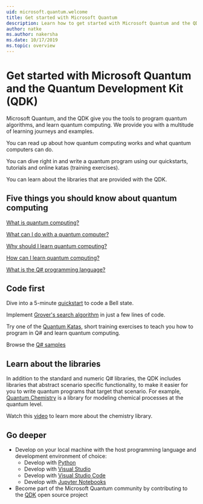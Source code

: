 ```yaml
---
uid: microsoft.quantum.welcome
title: Get started with Microsoft Quantum
description: Learn how to get started with Microsoft Quantum and the QDK. 
author: natke
ms.author: nakersha
ms.date: 10/17/2019
ms.topic: overview
---
```


# Get started with Microsoft Quantum and the Quantum Development Kit (QDK)

Microsoft Quantum, and the QDK give you the tools to program quantum algorithms, and learn quantum computing. We provide you with a multitude of learning journeys and examples.

You can read up about how quantum computing works and what quantum computers can do.

You can dive right in and write a quantum program using our quickstarts, tutorials and online katas (training exercises).

You can learn about the libraries that are provided with the QDK.

## Five things you should know about quantum computing

[What is quantum computing?](xref:microsoft.quantum.overview.what)

[What can I do with a quantum computer?](xref:microsoft.quantum.overview.computer)

[Why should I learn quantum computing?](xref:microsoft.quantum.overview.why)

[How can I learn quantum computing?](xref:microsoft.quantum.overview.learn)

[What is the Q# programming language?](xref:microsoft.quantum.overview.qsharp)

## Code first

Dive into a 5-minute [quickstart](xref:microsoft.quantum.write-program) to code a Bell state.

Implement [Grover's search algorithm](xref:microsoft.quantum.quickstarts.search) in just a few lines of code.

Try one of the [Quantum Katas](xref:microsoft.quantum.overview.katas), short training exercises to teach you how to program in Q# and learn quantum computing.

Browse the [Q# samples](https://docs.microsoft.com/en-us/samples/browse/?languages=qsharp)

## Learn about the libraries

In addition to the standard and numeric Q# libraries, the QDK includes libraries that abstract scenario specific functionality, to make it easier for you to write quantum programs that target that scenario. For example, [Quantum Chemistry](https://cloudblogs.microsoft.com/quantum/2018/12/04/simulating-nature-with-the-new-microsoft-quantum-development-kit-chemistry-library/) is a library for modeling chemical processes at the quantum level.

Watch this [video](https://www.microsoft.com/en-us/videoplayer/embed/RE2JOJf) to learn more about the chemistry library.

## Go deeper

* Develop on your local machine with the host programming language and development environment of choice:
  * Develop with [Python](xref:microsoft.quantum.install#develop-with-python)
  * Develop with [Visual Studio](xref:microsoft.quantum.install#develop-with-c-on-windows-using-visual-studio)
  * Develop with [Visual Studio Code](xref:microsoft.quantum.install#develop-with-c-using-vs-code)
  * Develop with [Jupyter Notebooks](xref:microsoft.quantum.install#develop-with-jupyter-notebooks)
* Become part of the Microsoft Quantum community by contributing to the [QDK](xref:microsoft.quantum.contributing) open source project
